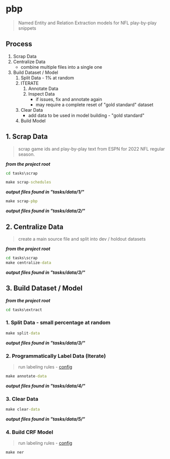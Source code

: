 # pbp

> Named Entity and Relation Extraction models for NFL play-by-play snippets


## Process

1. Scrap Data
2. Centralize Data
    - combine multiple files into a single one
3. Build Dataset / Model
    1. Split Data - 1% at random
    2. ITERATE
        1. Annotate Data
        2. Inspect Data
            - if issues, fix and annotate again
            - may require a complete reset of "gold standard" dataset
    3. Clear Data
        - add data to be used in model building - "gold standard"
    4. Build Model


## 1. Scrap Data

> scrap game ids and play-by-play text from ESPN for 2022 NFL regular season.

**<i>from the project root</i>**

```cmd
cd tasks\scrap
```

```cmd
make scrap-schedules
```

**<i>output files found in "tasks/data/1/"</i>**

```cmd
make scrap-pbp
```

**<i>output files found in "tasks/data/2/"</i>**

## 2. Centralize Data

> create a main source file and split into dev / holdout datasets

**<i>from the project root</i>**

```cmd
cd tasks\scrap
make centralize-data
```

**<i>output files found in "tasks/data/3/"</i>**

## 3. Build Dataset / Model

**<i>from the project root</i>**

```cmd
cd tasks\extract
```

### 1. Split Data - small percentage at random

```cmd
make split-data
```

**<i>output files found in "tasks/data/3/"</i>**

### 2. Programmatically Label Data (Iterate)

> run labeling rules - [config](https://github.com/dpasse/pbp/blob/main/tasks/extract/config.py)

```cmd
make annotate-data
```

**<i>output files found in "tasks/data/4/"</i>**

### 3. Clear Data

```cmd
make clear-data
```

**<i>output files found in "tasks/data/5/"</i>**

### 4. Build CRF Model

> run labeling rules - [config](https://github.com/dpasse/pbp/blob/main/tasks/extract/config.py)

```cmd
make ner
```
